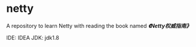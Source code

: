 # netty

A repository to learn Netty with reading the book named _**《Netty权威指南》**_

IDE: IDEA
JDK: jdk1.8
